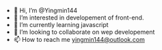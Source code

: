 - 👋 Hi, I’m @Yingmin144
- 👀 I’m interested in developement of front-end.
- 🌱 I’m currently learning javascript
- 💞️ I’m looking to collaborate on wep developement
- 📫 How to reach me yingmin144@outlook.com

<!---
Yingmin144/Yingmin144 is a ✨ special ✨ repository because its `README.md` (this file) appears on your GitHub profile.
You can click the Preview link to take a look at your changes.
--->

